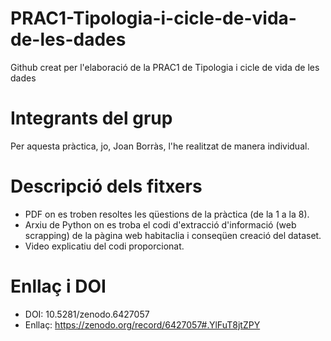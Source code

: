 # PRAC1-Tipologia-i-cicle-de-vida-de-les-dades
Github creat per l'elaboració de la PRAC1 de Tipologia i cicle de vida de les dades 


# Integrants del grup

Per aquesta pràctica, jo, Joan Borràs, l'he realitzat de manera individual.

# Descripció dels fitxers

- PDF on es troben resoltes les qüestions de la pràctica (de la 1 a la 8).
- Arxiu de Python on es troba el codi d'extracció d'informació (web scrapping) de la pàgina web habitaclia i conseqüen creació del dataset. 
- Video explicatiu del codi proporcionat. 


# Enllaç i DOI

- DOI: 10.5281/zenodo.6427057
- Enllaç: https://zenodo.org/record/6427057#.YlFuT8jtZPY
